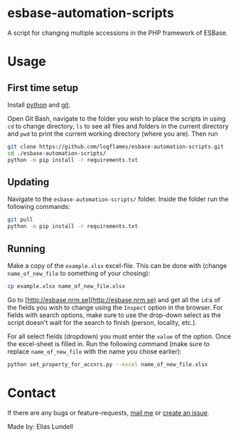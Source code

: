 # esbase-automation-scripts

A script for changing multiple accessions in the PHP framework of ESBase.

# Usage

## First time setup

Install [python](https://www.python.org/) and [git](https://gitforwindows.org/).

Open Git Bash, navigate to the folder you wish to place the scripts in using `cd` to change directory, `ls` to see all files and folders in the current directory and `pwd` to print the current working directory (where you are). Then run

```bash
git clone https://github.com/logflames/esbase-automation-scripts.git
cd ./esbase-automation-scripts/
python -m pip install -r requirements.txt
```

## Updating

Navigate to the `esbase-automation-scripts/` folder. Inside the folder run the following commands:
```bash
git pull
python -m pip install -r requirements.txt
```

## Running

Make a copy of the `example.xlsx` excel-file. This can be done with (change `name_of_new_file` to something of your chosing):
```bash
cp example.xlsx name_of_new_file.xlsx
```

Go to [http://esbase.nrm.se](http://esbase.nrm.se) and get all the `id`:s of the fields you wish to change using the `Inspect` option in the browser.
For fields with search options, make sure to use the drop-down select as the script doesn't wait for the search to finish (person, locality, etc.).

For all select fields (dropdown) you must enter the `value` of the option. 
Once the excel-sheet is filled in. Run the following command (make sure to replace `name_of_new_file` with the name you chose earlier):
```bash
python set_property_for_accnrs.py --excel name_of_new_file.xlsx
```

# Contact

If there are any bugs or feature-requests, [mail me](mailto:elilun03@gmail.com) or [create an issue](https://github.com/LogFlames/esbase-automation-scripts/issues/new).

Made by: Elias Lundell

